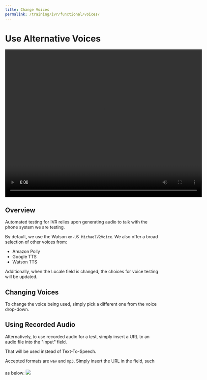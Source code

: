 ```yaml
---
title: Change Voices
permalink: /training/ivr/functional/voices/
---
```

# Use Alternative Voices
<video width="640" height="480" controls >
  <!--<source src='/assets/videos/Dashboard-IVR-IBM.mp4' alt="foo"  type="video/mp4">-->
   <source src='https://bespoken-random.s3.amazonaws.com/Bespoken_Dashboard_Demo_extended.mp4#t=529' alt="Bespoken IVR Demo Video"  type="video/mp4">
</video>

## Overview
Automated testing for IVR relies upon generating audio to talk with the phone system we are testing.

By default, we use the Watson `en-US_MichaelV2Voice`. We also offer a broad selection of other voices from:
* Amazon Polly
* Google TTS
* Watson TTS

Additionally, when the Locale field is changed, the choices for voice testing will be updated.

## Changing Voices
To change the voice being used, simply pick a different one from the voice drop-down.

## Using Recorded Audio
Alternatively, to use recorded audio for a test, simply insert a URL to an audio file into the "Input" field.

That will be used instead of Text-To-Speech.

Accepted formats are `wav` and `mp3`. Simply insert the URL in the field, such as below:
<img src="/assets/images/training/ivr/functional/DashboardAudioFileTest.png" style='margin-top: 20px'/>

